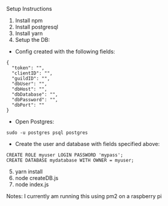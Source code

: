 Setup Instructions

1. Install npm
2. Install postgresql
3. Install yarn
4. Setup the DB:
* Config created with the following fields:


```
{
  "token": "",
  "clientID": "",
  "guildID": "",
  "dbUser": "",
  "dbHost": "",
  "dbDatabase": "",
  "dbPassword": "",
  "dbPort": ""
}
```
* Open Postgres:


`sudo -u postgres psql postgres`
* Create the user and database with fields specified above:


```
CREATE ROLE myuser LOGIN PASSWORD 'mypass';
CREATE DATABASE mydatabase WITH OWNER = myuser;
```
5. yarn install
6. node createDB.js
7. node index.js

Notes:
I currently am running this using pm2 on a raspberry pi

